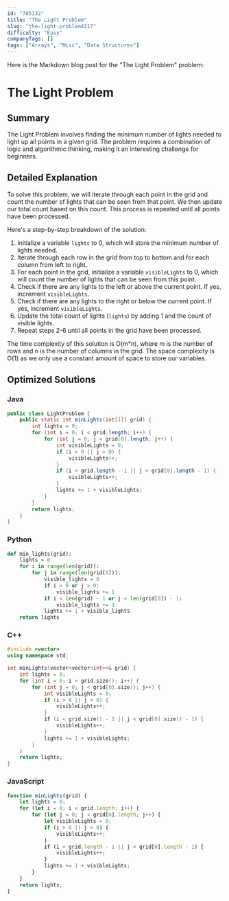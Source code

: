 ```yaml
---
id: "705132"
title: "The Light Problem"
slug: "the-light-problem4217"
difficulty: "Easy"
companyTags: []
tags: ["Arrays", "Misc", "Data Structures"]
---
```


Here is the Markdown blog post for the "The Light Problem" problem:

# The Light Problem
## Summary
The Light Problem involves finding the minimum number of lights needed to light up all points in a given grid. The problem requires a combination of logic and algorithmic thinking, making it an interesting challenge for beginners.

## Detailed Explanation

To solve this problem, we will iterate through each point in the grid and count the number of lights that can be seen from that point. We then update our total count based on this count. This process is repeated until all points have been processed.

Here's a step-by-step breakdown of the solution:

1. Initialize a variable `lights` to 0, which will store the minimum number of lights needed.
2. Iterate through each row in the grid from top to bottom and for each column from left to right.
3. For each point in the grid, initialize a variable `visibleLights` to 0, which will count the number of lights that can be seen from this point.
4. Check if there are any lights to the left or above the current point. If yes, increment `visibleLights`.
5. Check if there are any lights to the right or below the current point. If yes, increment `visibleLights`.
6. Update the total count of lights (`lights`) by adding 1 and the count of visible lights.
7. Repeat steps 2-6 until all points in the grid have been processed.

The time complexity of this solution is O(m*n), where m is the number of rows and n is the number of columns in the grid. The space complexity is O(1) as we only use a constant amount of space to store our variables.

## Optimized Solutions

### Java
```java
public class LightProblem {
    public static int minLights(int[][] grid) {
        int lights = 0;
        for (int i = 0; i < grid.length; i++) {
            for (int j = 0; j < grid[0].length; j++) {
                int visibleLights = 0;
                if (i > 0 || j > 0) {
                    visibleLights++;
                }
                if (i < grid.length - 1 || j < grid[0].length - 1) {
                    visibleLights++;
                }
                lights += 1 + visibleLights;
            }
        }
        return lights;
    }
}
```

### Python
```python
def min_lights(grid):
    lights = 0
    for i in range(len(grid)):
        for j in range(len(grid[0])):
            visible_lights = 0
            if i > 0 or j > 0:
                visible_lights += 1
            if i < len(grid) - 1 or j < len(grid[0]) - 1:
                visible_lights += 1
            lights += 1 + visible_lights
    return lights
```

### C++
```cpp
#include <vector>
using namespace std;

int minLights(vector<vector<int>>& grid) {
    int lights = 0;
    for (int i = 0; i < grid.size(); i++) {
        for (int j = 0; j < grid[0].size(); j++) {
            int visibleLights = 0;
            if (i > 0 || j > 0) {
                visibleLights++;
            }
            if (i < grid.size() - 1 || j < grid[0].size() - 1) {
                visibleLights++;
            }
            lights += 1 + visibleLights;
        }
    }
    return lights;
}
```

### JavaScript
```javascript
function minLights(grid) {
    let lights = 0;
    for (let i = 0; i < grid.length; i++) {
        for (let j = 0; j < grid[0].length; j++) {
            let visibleLights = 0;
            if (i > 0 || j > 0) {
                visibleLights++;
            }
            if (i < grid.length - 1 || j < grid[0].length - 1) {
                visibleLights++;
            }
            lights += 1 + visibleLights;
        }
    }
    return lights;
}
```